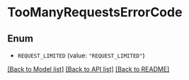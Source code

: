 # TooManyRequestsErrorCode

## Enum


* `REQUEST_LIMITED` (value: `"REQUEST_LIMITED"`)


[[Back to Model list]](../README.md#documentation-for-models) [[Back to API list]](../README.md#documentation-for-api-endpoints) [[Back to README]](../README.md)


